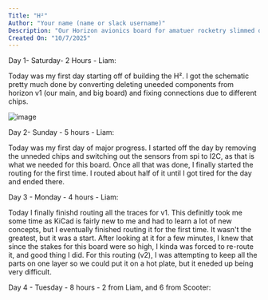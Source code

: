 ```yaml
---
Title: "H²"
Author: "Your name (name or slack username)"
Description: "Our Horizon avionics board for amatuer rocketry slimmed down to a tinby 35x35mm square!"
Created On: "10/7/2025"
---
```

 
Day 1- Saturday- 2 Hours - Liam:

Today was my first day starting off of building the H². I got the schematic pretty much done by converting deleting uneeded components from horizon v1 (our main, and big board) and fixing connections due to different chips.

![image](https://github.com/user-attachments/assets/de363c59-7212-470c-87c8-faf6344416a3)

Day 2- Sunday - 5 hours - Liam:

Today was my first day of major progress. I started off the day by removing the unneded chips and switching out the sensors from spi to I2C, as that is what we needed for this board. Once all that was done, I finally started the routing for the first time. I routed about half of it until I got tired for the day and ended there.

Day 3 - Monday - 4 hours - Liam:

Today I finally finishd routing all the traces for v1. This definitly took me some time as KiCad is fairly new to me and had to learn a lot of new concepts, but I eventually finished routing it for the first time. It wasn't the greatest, but it was a start. After looking at it for a few minutes, I knew that since the stakes for this board were so high, I kinda was forced to re-route it, and good thing I did. For this routing (v2), I was attempting to keep all the parts on one layer so we could put it on a hot plate, but it eneded up being very difficult.

Day 4 - Tuesday - 8 hours - 2 from Liam, and 6 from Scooter:


